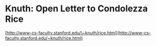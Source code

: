 <!--
id: 212202
link: http://tumblr.atmos.org/post/212202/knuth-open-letter-to-condolezza-rice
slug: knuth-open-letter-to-condolezza-rice
date: Sun Mar 18 2007 20:35:12 GMT-0700 (PDT)
publish: 2007-03-018
tags: 
title: Knuth: Open Letter to Condolezza Rice
-->


Knuth: Open Letter to Condolezza Rice
=====================================

[http://www-cs-faculty.stanford.edu/\~knuth/rice.html](http://www-cs-faculty.stanford.edu/~knuth/rice.html)

